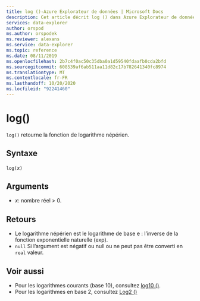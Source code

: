 ```yaml
---
title: log ()-Azure Explorateur de données | Microsoft Docs
description: Cet article décrit log () dans Azure Explorateur de données.
services: data-explorer
author: orspod
ms.author: orspodek
ms.reviewer: alexans
ms.service: data-explorer
ms.topic: reference
ms.date: 08/11/2019
ms.openlocfilehash: 2b7c4f0ac50c35dba0a1d59540fdaafb0cda2bfd
ms.sourcegitcommit: 608539af6ab511aa11d82c17b782641340fc8974
ms.translationtype: MT
ms.contentlocale: fr-FR
ms.lasthandoff: 10/20/2020
ms.locfileid: "92241460"
---
```

# <a name="log"></a>log()

`log()` retourne la fonction de logarithme népérien.  

## <a name="syntax"></a>Syntaxe

`log(`*x*`)`

## <a name="arguments"></a>Arguments

* *x*: nombre réel > 0.

## <a name="returns"></a>Retours

* Le logarithme népérien est le logarithme de base e : l’inverse de la fonction exponentielle naturelle (exp).
* `null` Si l’argument est négatif ou null ou ne peut pas être converti en `real` valeur. 

## <a name="see-also"></a>Voir aussi

* Pour les logarithmes courants (base 10), consultez [log10 ()](log10-function.md).
* Pour les logarithmes en base 2, consultez [Log2 ()](log2-function.md)